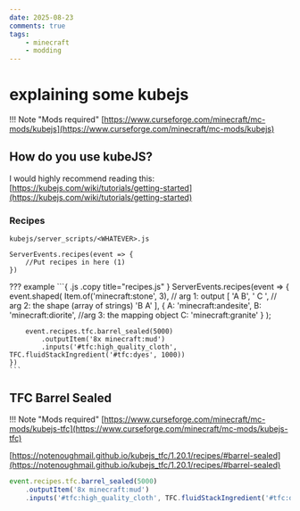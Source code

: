 ```yaml
---
date: 2025-08-23
comments: true
tags:
    - minecraft
    - modding
---
```

# explaining some kubejs
<!-- more -->
!!! Note "Mods required"
    [https://www.curseforge.com/minecraft/mc-mods/kubejs](https://www.curseforge.com/minecraft/mc-mods/kubejs)

## How do you use kubeJS?
I would highly recommend reading this: [https://kubejs.com/wiki/tutorials/getting-started](https://kubejs.com/wiki/tutorials/getting-started)
### Recipes
`kubejs/server_scripts/<WHATEVER>.js`
```{ .js .copy title="recipes.js" }
ServerEvents.recipes(event => {
    //Put recipes in here (1)
})
```

??? example
    ```{ .js .copy title="recipes.js" }
    ServerEvents.recipes(event => {
        event.shaped(
            Item.of('minecraft:stone', 3), // arg 1: output
            [
                'A B',
                ' C ', // arg 2: the shape (array of strings)
                'B A'
            ],
            {
                A: 'minecraft:andesite',
                B: 'minecraft:diorite',  //arg 3: the mapping object
                C: 'minecraft:granite'
            }
        );
        
        event.recipes.tfc.barrel_sealed(5000)
            .outputItem('8x minecraft:mud')
            .inputs('#tfc:high_quality_cloth', TFC.fluidStackIngredient('#tfc:dyes', 1000))
    })
    ```

## TFC Barrel Sealed
!!! Note "Mods required"
    [https://www.curseforge.com/minecraft/mc-mods/kubejs-tfc](https://www.curseforge.com/minecraft/mc-mods/kubejs-tfc)

[https://notenoughmail.github.io/kubejs_tfc/1.20.1/recipes/#barrel-sealed](https://notenoughmail.github.io/kubejs_tfc/1.20.1/recipes/#barrel-sealed)
```js
event.recipes.tfc.barrel_sealed(5000)
    .outputItem('8x minecraft:mud')
    .inputs('#tfc:high_quality_cloth', TFC.fluidStackIngredient('#tfc:dyes', 1000))
```